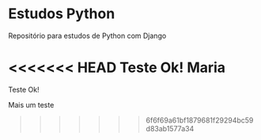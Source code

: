# Estudos Python

Repositório para estudos de Python com Django

<<<<<<< HEAD
Teste Ok! Maria
=======
Teste Ok!

Mais um teste
>>>>>>> 6f6f69a61bf1879681f29294bc59d83ab1577a34
